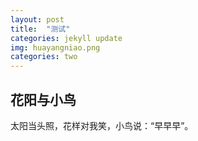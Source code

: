 ```yaml
---
layout: post
title:  "测试"
categories: jekyll update
img: huayangniao.png
categories: two
---
```


## 花阳与小鸟

太阳当头照，花样对我笑，小鸟说：“早早早”。
